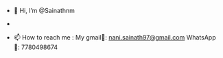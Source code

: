 - 👋 Hi, I’m @Sainathnm
- 

- 📫 How to reach me : 
     My gmail📂: nani.sainath97@gmail.com
     WhatsApp📱: 7780498674

<!---
Sainathnm/Sainathnm is a ✨ special ✨ repository because its `README.md` (this file) appears on your GitHub profile.
You can click the Preview link to take a look at your changes.
--->
